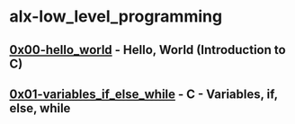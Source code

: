 # alx-low_level_programming
[0x00-hello_world](https://github.com/didimukhtar/alx-system_engineering-devops/tree/main/0x00-hello_world) - Hello, World (Introduction to C)
---
[0x01-variables_if_else_while](https://github.com/didimukhtar/alx-system_engineering-devops/tree/main/0x01-variables_if_else_while) - C - Variables, if, else, while
---
